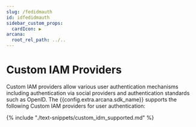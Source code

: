 ```yaml
---
slug: /fedidmauth
id: idfedidmauth
sidebar_custom_props:
  cardIcon: ▶️
arcana:
  root_rel_path: ../..
---
```


# Custom IAM Providers

Custom IAM providers allow various user authentication mechanisms including authentication via social providers and authentication standards such as OpenID. The {{config.extra.arcana.sdk_name}} supports the following Custom IAM providers for user authentication:

{% include "./text-snippets/custom_idm_supported.md" %}
